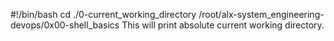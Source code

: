 #!/bin/bash
cd ./0-current_working_directory
/root/alx-system_engineering-devops/0x00-shell_basics
This will print absolute current working directory.

